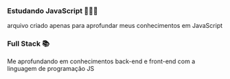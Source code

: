 ### Estudando JavaScript 👨🏽‍💻
arquivo criado apenas para aprofundar meus conhecimentos em JavaScript

### Full Stack 📚
Me aprofundando em conhecimentos back-end e front-end com a linguagem de programação JS

